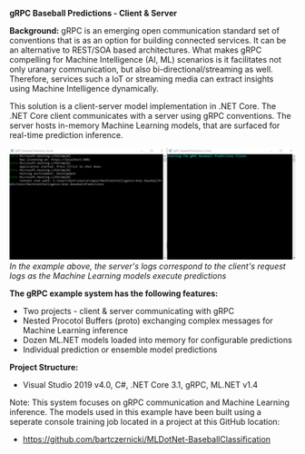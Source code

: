 **gRPC Baseball Predictions - Client & Server**

**Background:** gRPC is an emerging open communication standard set of conventions that is as an option for building connected services.  It can be an alternative to REST/SOA based architectures. What makes gRPC compelling for Machine Intelligence (AI, ML) scenarios is it facilitates not only uranary communication, but also bi-directional/streaming as well.  Therefore, services such a IoT or streaming media can extract insights using Machine Intelligence dynamically.

This solution is a client-server model implementation in .NET Core.  The .NET Core client communicates with a server using gRPC conventions.  The server hosts in-memory Machine Learning models, that are surfaced for real-time prediction inference.

![gRPC Client & Server](https://github.com/bartczernicki/MachineIntelligence-Grpc-BaseballPredictions/blob/master/Images/gRPCBaseballServerAndClient.gif)
*In the example above, the server's logs correspond to the client's request logs as the Machine Learning models execute predictions*

**The gRPC example system has the following features:**
* Two projects - client & server communicating with gRPC
* Nested Procotol Buffers (proto) exchanging complex messages for Machine Learning inference
* Dozen ML.NET models loaded into memory for configurable predictions
* Individual prediction or ensemble model predictions

**Project Structure:**
* Visual Studio 2019 v4.0, C#, .NET Core 3.1, gRPC, ML.NET v1.4

Note: This system focuses on gRPC communication and Machine Learning inference.  The models used in this example have been built using a seperate console training job located in a project at this GitHub location:
* https://github.com/bartczernicki/MLDotNet-BaseballClassification
